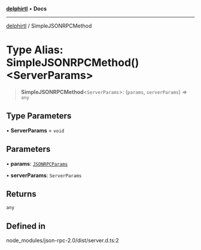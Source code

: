 [**delphirtl**](../README.md) • **Docs**

***

[delphirtl](../globals.md) / SimpleJSONRPCMethod

# Type Alias: SimpleJSONRPCMethod()\<ServerParams\>

> **SimpleJSONRPCMethod**\<`ServerParams`\>: (`params`, `serverParams`) => `any`

## Type Parameters

• **ServerParams** = `void`

## Parameters

• **params**: [`JSONRPCParams`](JSONRPCParams.md)

• **serverParams**: `ServerParams`

## Returns

`any`

## Defined in

node\_modules/json-rpc-2.0/dist/server.d.ts:2
